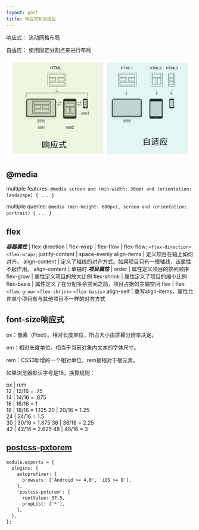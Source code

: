 ```yaml
---
layout: post
title: 响应式和自适应
---
```

响应式： 流动网格布局

自适应： 使用固定分割点来进行布局

![Mostly fluid](./21b19020b573ccdc38c13227f50f33b0_720w.jpg)

## @media
multiple features: `@media screen and (min-width: 30em) and (orientation: landscape) { ... }`

multiple queries: `@media (min-height: 680px), screen and (orientation: portrait) { ... }`

## flex

***容器属性*** | 
flex-direction | 
flex-wrap | 
flex-flow | flex-flow: `<flex-direction>` `<flex-wrap>`;
justify-content | space-evenly
align-items | 定义项目在轴上如何对齐。
align-content | 定义了轴线的对齐方式。如果项目只有一根轴线，该属性不起作用。
align-content | 单轴时
***项目属性*** | 
order | 属性定义项目的排列顺序
flex-grow |  属性定义项目的放大比例
flex-shrink | 属性定义了项目的缩小比例
flex-basis | 属性定义了在分配多余空间之前，项目占据的主轴空间
flex | flex: `<flex-grow>` `<flex-shrink>` `<flex-basis>`
align-self | 重写align-items，属性允许单个项目有与其他项目不一样的对齐方式


## font-size响应式
px：像素（Pixel）。相对长度单位，所占大小由屏幕分辨率决定。

em：相对长度单位。相当于当前对象内文本的字体尺寸。

rem：CSS3新增的一个相对单位。rem是相对于根元素<html>。

如果浏览器默认字号是16，换算规则： 

  px  |     rem      
  12  | 12/16 = .75   
  14  | 14/16 = .875  
  16  | 16/16 = 1     
  18  | 18/16 = 1.125 
  20  | 20/16 = 1.25  
  24  | 24/16 = 1.5   
  30  | 30/16 = 1.875 
  36  | 36/16 = 2.25  
  42  | 42/16 = 2.625 
  48  | 48/16 = 3     

## [postcss-pxtorem](https://github.com/cuth/postcss-pxtorem)
```
module.exports = {
  plugins: {
    autoprefixer: {
      browsers: ['Android >= 4.0', 'iOS >= 8'],
    },
    'postcss-pxtorem': {
      rootValue: 37.5,
      propList: ['*'],
    },
  },
};
```